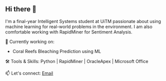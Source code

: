## Hi there 👋

I'm a final-year Intelligent Systems student at UiTM passionate about using machine learning for real-world problems in the environment.
I am also comfortable working with RapidMiner for Sentiment Analysis.

🔬 Currently working on:
- Coral Reefs Bleaching Prediction using ML

🛠 Tools & Skills:
Python | RapidMiner | OracleApex | Microsoft Office

📫 Let's connect: [Email](mailto:deliena.tasha1@gmail.com)
